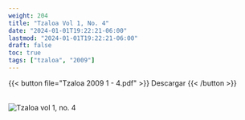 ```yaml
---
weight: 204
title: "Tzaloa Vol 1, No. 4"
date: "2024-01-01T19:22:21-06:00"
lastmod: "2024-01-01T19:22:21-06:00"
draft: false
toc: true
tags: ["tzaloa", "2009"]
---
```


{{< button file="Tzaloa 2009 1 - 4.pdf" >}}   Descargar {{< /button >}} 
######
![Tzaloa vol 1, no. 4](images/portada/1-4.jpeg)
